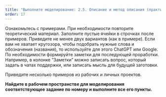 ```yaml
---
title: "Выполните моделирование: 2.5. Описание и метод описания (практика)"
order: 17
---
```




Ознакомьтесь с примерами. При необходимости повторите теоретический материал. Заполните пустые ячейки в строчках после примеров. Приведите не менее двух вариантов (как в примере). Если вам не хватает кругозора, чтобы подобрать нужные слова и обозначения (названия), то используйте для этого ChatGPT или Google. По необходимости формируйте заметки для последующей проработки. Например, в колонке “Заметки” можно записать вопрос, который задать в чатах поддержки, или записать мысль для будущей заготовки.

Приведите несколько примеров из рабочих и личных проектов.

**Найдите в рабочем пространстве для моделирования соответствующее задание по номеру и выполните все его пункты.**

